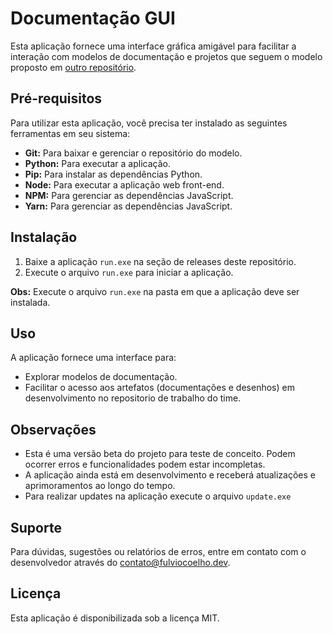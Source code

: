# Documentação GUI

Esta aplicação fornece uma interface gráfica amigável para facilitar a interação com modelos de documentação e projetos que seguem o modelo proposto em [outro repositório](https://github.com/fulviocoelho/arch-model-repo).

## Pré-requisitos

Para utilizar esta aplicação, você precisa ter instalado as seguintes ferramentas em seu sistema:

* **Git:** Para baixar e gerenciar o repositório do modelo.
* **Python:** Para executar a aplicação.
* **Pip:** Para instalar as dependências Python.
* **Node:** Para executar a aplicação web front-end.
* **NPM:** Para gerenciar as dependências JavaScript.
* **Yarn:** Para gerenciar as dependências JavaScript.

## Instalação

1. Baixe a aplicação `run.exe` na seção de releases deste repositório.
2. Execute o arquivo `run.exe` para iniciar a aplicação.

**Obs:** Execute o arquivo `run.exe` na pasta em que a aplicação deve ser instalada.

## Uso

A aplicação fornece uma interface para:

* Explorar modelos de documentação.
* Facilitar o acesso aos artefatos (documentações e desenhos) em desenvolvimento no repositorio de trabalho do time.

## Observações

* Esta é uma versão beta do projeto para teste de conceito. Podem ocorrer erros e funcionalidades podem estar incompletas.
* A aplicação ainda está em desenvolvimento e receberá atualizações e aprimoramentos ao longo do tempo.
* Para realizar updates na aplicação execute o arquivo `update.exe`

## Suporte

Para dúvidas, sugestões ou relatórios de erros, entre em contato com o desenvolvedor através do contato@fulviocoelho.dev.

## Licença

Esta aplicação é disponibilizada sob a licença MIT.
